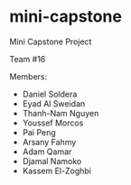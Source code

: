 # mini-capstone
Mini Capstone Project

Team #16

Members: 
- Daniel Soldera
- Eyad Al Sweidan
- Thanh-Nam Nguyen
- Youssef Morcos
- Pai Peng
- Arsany Fahmy
- Adam Qamar
- Djamal Namoko
- Kassem El-Zoghbi
